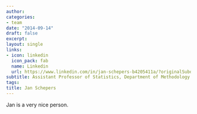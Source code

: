 ```yaml
---
author:
categories:
- team
date: "2014-09-14"
draft: false
excerpt: 
layout: single
links:
- icon: linkedin
  icon_pack: fab
  name: Linkedin
  url: https://www.linkedin.com/in/jan-schepers-b4205411a/?originalSubdomain=be
subtitle: Assistant Professor of Statistics, Department of Methodology and Statistics - FPN, Maastricht University
tags:
title: Jan Schepers
---
```


Jan is a very nice person.
